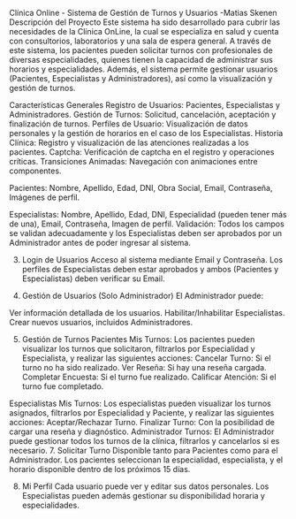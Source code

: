 Clínica Online - Sistema de Gestión de Turnos y Usuarios -Matias Skenen
Descripción del Proyecto
Este sistema ha sido desarrollado para cubrir las necesidades de la Clínica OnLine, la cual se especializa en salud y cuenta con consultorios, laboratorios y una sala de espera general.
A través de este sistema, los pacientes pueden solicitar turnos con profesionales de diversas especialidades, quienes tienen la capacidad de administrar sus horarios y especialidades. Además, el sistema permite gestionar usuarios (Pacientes, Especialistas y Administradores), así como la visualización y gestión de turnos.

Características Generales
Registro de Usuarios: Pacientes, Especialistas y Administradores.
Gestión de Turnos: Solicitud, cancelación, aceptación y finalización de turnos.
Perfiles de Usuario: Visualización de datos personales y la gestión de horarios en el caso de los Especialistas.
Historia Clínica: Registro y visualización de las atenciones realizadas a los pacientes.
Captcha: Verificación de captcha en el registro y operaciones críticas.
Transiciones Animadas: Navegación con animaciones entre componentes.

Pacientes:
Nombre, Apellido, Edad, DNI, Obra Social, Email, Contraseña, Imágenes de perfil.

Especialistas:
Nombre, Apellido, Edad, DNI, Especialidad (pueden tener más de una), Email, Contraseña, Imagen de perfil.
Validación: Todos los campos se validan adecuadamente y los Especialistas deben ser aprobados por un Administrador antes de poder ingresar al sistema.

3. Login de Usuarios
Acceso al sistema mediante Email y Contraseña. Los perfiles de Especialistas deben estar aprobados y ambos (Pacientes y Especialistas) deben verificar su Email.

4. Gestión de Usuarios (Solo Administrador)
El Administrador puede:

Ver información detallada de los usuarios.
Habilitar/Inhabilitar Especialistas.
Crear nuevos usuarios, incluidos Administradores.

5. Gestión de Turnos
Pacientes
Mis Turnos: Los pacientes pueden visualizar los turnos que solicitaron, filtrarlos por Especialidad y Especialista, y realizar las siguientes acciones:
Cancelar Turno: Si el turno no ha sido realizado.
Ver Reseña: Si hay una reseña cargada.
Completar Encuesta: Si el turno fue realizado.
Calificar Atención: Si el turno fue completado.

Especialistas
Mis Turnos: Los especialistas pueden visualizar los turnos asignados, filtrarlos por Especialidad y Paciente, y realizar las siguientes acciones:
Aceptar/Rechazar Turno.
Finalizar Turno: Con la posibilidad de cargar una reseña y diagnóstico.
Administrador
Turnos: El Administrador puede gestionar todos los turnos de la clínica, filtrarlos y cancelarlos si es necesario.
7. Solicitar Turno
Disponible tanto para Pacientes como para el Administrador. Los pacientes seleccionan la especialidad, especialista, y el horario disponible dentro de los próximos 15 días.

8. Mi Perfil
Cada usuario puede ver y editar sus datos personales. Los Especialistas pueden además gestionar su disponibilidad horaria y especialidades.

